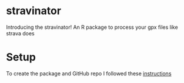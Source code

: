 # stravinator
Introducing the stravinator! An R package to process your gpx files like strava does 

# Setup     
To create the package and GitHub repo I followed these <a href="https://r-pkgs.org/whole-game.html">instructions</a>
